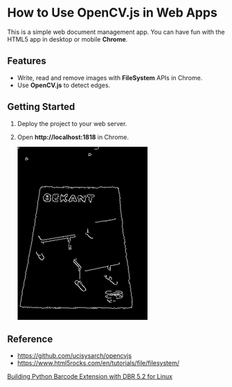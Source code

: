 # How to Use OpenCV.js in Web Apps
This is a simple web document management app. You can have fun with the HTML5 app in desktop or mobile **Chrome**.

## Features
* Write, read and remove images with **FileSystem** APIs in Chrome.
* Use **OpenCV.js** to detect edges.

## Getting Started
1. Deploy the project to your web server.
2. Open **http://localhost:1818** in Chrome.

    ![document edge detection with opencv.js](screenshot/opencv-js.png)

## Reference
* https://github.com/ucisysarch/opencvjs
* https://www.html5rocks.com/en/tutorials/file/filesystem/

[Building Python Barcode Extension with DBR 5.2 for Linux](http://www.codepool.biz/build-linux-python-barcode-extension.html)
